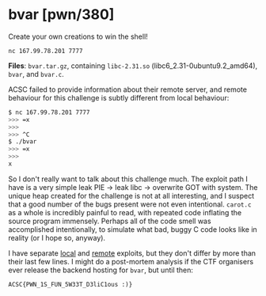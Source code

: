 # bvar [pwn/380]

Create your own creations to win the shell!

`nc 167.99.78.201 7777`

**Files**: `bvar.tar.gz`, containing `libc-2.31.so` (libc6_2.31-0ubuntu9.2_amd64), `bvar`, and `bvar.c`.

ACSC failed to provide information about their remote server, and remote behaviour for this challenge is subtly different from local behaviour:
```sh
$ nc 167.99.78.201 7777
>>> =x
>>>
>>> ^C
$ ./bvar
>>> =x
>>>
x
```
So I don't really want to talk about this challenge much. The exploit path I have is a very simple leak PIE -> leak libc -> overwrite GOT with system. The unique heap created for the challenge is not at all interesting, and I suspect that a good number of the bugs present were not even intentional. `carot.c` as a whole is incredibly painful to read, with repeated code inflating the source program immensely. Perhaps all of the code smell was accomplished intentionally, to simulate what bad, buggy C code looks like in reality (or I hope so, anyway).

I have separate [local](local.py) and [remote](remote.py) exploits, but they don't differ by more than their last few lines. I might do a post-mortem analysis if the CTF organisers ever release the backend hosting for `bvar`, but until then:

`ACSC{PWN_1S_FUN_5W33T_D3liC1ous :)}`

